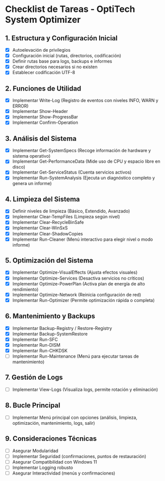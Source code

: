 # Checklist de Tareas - OptiTech System Optimizer

## 1. Estructura y Configuración Inicial
- [x] Autoelevación de privilegios
- [x] Configuración inicial (rutas, directorios, codificación)
- [x] Definir rutas base para logs, backups e informes
- [x] Crear directorios necesarios si no existen
- [x] Establecer codificación UTF-8

## 2. Funciones de Utilidad
- [x] Implementar Write-Log (Registro de eventos con niveles INFO, WARN y ERROR)
- [x] Implementar Show-Header
- [x] Implementar Show-ProgressBar
- [x] Implementar Confirm-Operation

## 3. Análisis del Sistema
- [x] Implementar Get-SystemSpecs (Recoge información de hardware y sistema operativo)
- [x] Implementar Get-PerformanceData (Mide uso de CPU y espacio libre en disco)
- [x] Implementar Get-ServiceStatus (Cuenta servicios activos)
- [x] Implementar Run-SystemAnalysis (Ejecuta un diagnóstico completo y genera un informe)

## 4. Limpieza del Sistema
- [x] Definir niveles de limpieza (Básico, Extendido, Avanzado)
- [x] Implementar Clear-TempFiles (Limpieza según nivel)
- [x] Implementar Clear-RecycleBinSafe
- [x] Implementar Clear-WinSxS
- [x] Implementar Clear-ShadowCopies
- [x] Implementar Run-Cleaner (Menú interactivo para elegir nivel o modo informe)

## 5. Optimización del Sistema
- [x] Implementar Optimize-VisualEffects (Ajusta efectos visuales)
- [x] Implementar Optimize-Services (Desactiva servicios no críticos)
- [x] Implementar Optimize-PowerPlan (Activa plan de energía de alto rendimiento)
- [x] Implementar Optimize-Network (Reinicia configuración de red)
- [x] Implementar Run-Optimizer (Permite optimización rápida o completa)

## 6. Mantenimiento y Backups
- [x] Implementar Backup-Registry / Restore-Registry
- [x] Implementar Backup-SystemRestore
- [x] Implementar Run-SFC
- [x] Implementar Run-DISM
- [x] Implementar Run-CHKDSK
- [ ] Implementar Run-Maintenance (Menú para ejecutar tareas de mantenimiento)

## 7. Gestión de Logs
- [ ] Implementar View-Logs (Visualiza logs, permite rotación y eliminación)

## 8. Bucle Principal
- [ ] Implementar Menú principal con opciones (análisis, limpieza, optimización, mantenimiento, logs, salir)

## 9. Consideraciones Técnicas
- [ ] Asegurar Modularidad
- [ ] Implementar Seguridad (confirmaciones, puntos de restauración)
- [ ] Asegurar Compatibilidad con Windows 11
- [ ] Implementar Logging robusto
- [ ] Asegurar Interactividad (menús y confirmaciones)

